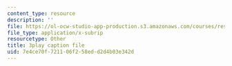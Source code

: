 ```yaml
---
content_type: resource
description: ''
file: https://ol-ocw-studio-app-production.s3.amazonaws.com/courses/res-10-s95-physics-of-covid-19-transmission-fall-2020/7e4ce70f721106f258edd2d4b03e342d_peZLMv1Qk8A.srt
file_type: application/x-subrip
resourcetype: Other
title: 3play caption file
uid: 7e4ce70f-7211-06f2-58ed-d2d4b03e342d
---
```

